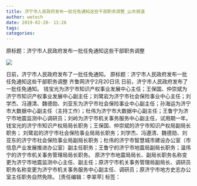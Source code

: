 ```yaml
---
title: 济宁市人民政府发布一批任免通知这些干部职务调整_山东频道
author: wetech
date: 2019-02-20- 11:26
tags: 
categories: 
---
```

原标题：济宁市人民政府发布一批任免通知这些干部职务调整
<!-- more -->
                
<img align="center" border="0" src="http://p2.ifengimg.com/a/2016/0810/204c433878d5cf9size1_w16_h16.png" />
                
            
日前，济宁市人民政府发布了一批任免通知。
原标题：济宁市人民政府发布一批任免通知这些干部职务调整
齐鲁网济宁2月20日讯 日前，济宁市人民政府发布了一批任免通知。
钱宝光为济宁市知识产权事业发展中心主任；王保国、仲崇斌为济宁市知识产权事业发展中心副主任；刘鹭岩为济宁市社会保险事业中心主任；刘学杰、冯遵清、魏德勋、刘亚东为济宁市社会保险事业中心副主任；孙海运为济宁市大数据中心副主任（主持工作）；杜伟为济宁市大数据中心副主任；王鲁宁为济宁市地震监测中心调研员；刘岭为济宁市机关事务服务中心副主任，试用期一年。
钱宝光的济宁市知识产权局局长职务；王保国、仲崇斌的济宁市知识产权局副局长职务； 刘鹭岩的济宁市社会保险事业局局长职务；刘学杰、冯遵清、魏德勋、刘亚东的济宁市社会保险事业局副局长职务；杜伟的济宁市智慧城市建设办公室（市信息产业发展推进办公室）副主任职务；王鲁宁的济宁市地震局副局长职务；温伟宁的济宁市机关事务管理局局长职务。
原济宁市地震局局长、副局长职务名称变更为济宁市地震监测中心主任、副主任；原济宁市机关事务管理局副局长、调研员职务名称变更为济宁市机关事务服务中心副主任、调研员；原济宁市地方史志办公室主任职务自然免除。
[责任编辑：李翠苹]
标签：
 
             
